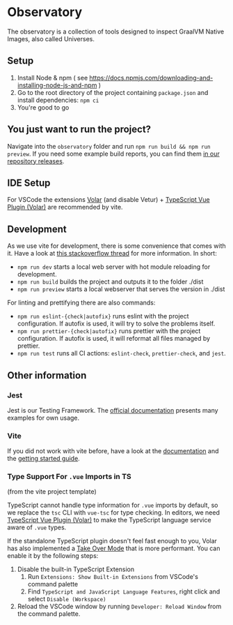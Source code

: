 # Observatory

The observatory is a collection of tools designed to inspect GraalVM Native Images, also called Universes.

## Setup

1. Install Node & npm ( see https://docs.npmjs.com/downloading-and-installing-node-js-and-npm )
2. Go to the root directory of the project containing `package.json` and install dependencies: `npm ci`
3. You're good to go

## You just want to run the project?

Navigate into the `observatory` folder and run `npm run build && npm run preview`.
If you need some example build reports, you can find them [in our repository releases](https://github.com/hpi-swa-lab/MPWS2022RH1/releases/).

## IDE Setup

For VSCode the extensions [Volar](https://marketplace.visualstudio.com/items?itemName=Vue.volar) (and disable Vetur) + [TypeScript Vue Plugin (Volar)](https://marketplace.visualstudio.com/items?itemName=Vue.vscode-typescript-vue-plugin) are recommended by vite.

## Development

As we use vite for development, there is some convenience that comes with it. Have a look at [this stackoverflow thread](https://stackoverflow.com/questions/71703933/what-is-the-difference-between-vite-and-vite-preview) for more information. In short:

-   `npm run dev` starts a local web server with hot module reloading for development.
-   `npm run build` builds the project and outputs it to the folder ./dist
-   `npm run preview` starts a local webserver that serves the version in ./dist

For linting and prettifying there are also commands:

-   `npm run eslint-{check|autofix}` runs eslint with the project configuration. If autofix is used, it will try to solve the problems itself.
-   `npm run prettier-{check|autofix}` runs prettier with the project configuration. If autofix is used, it will reformat all files managed by prettier.
-   `npm run test` runs all CI actions: `eslint-check`, `prettier-check`, and `jest`.

## Other information

### Jest

Jest is our Testing Framework. The [official documentation](https://jestjs.io/docs/getting-started) presents many examples for own usage.

### Vite

If you did not work with vite before, have a look at the [documentation](https://vitejs.dev/) and the [getting started guide](https://vitejs.dev/guide/).

### Type Support For `.vue` Imports in TS

(from the vite project template)

TypeScript cannot handle type information for `.vue` imports by default, so we replace the `tsc` CLI with `vue-tsc` for type checking. In editors, we need [TypeScript Vue Plugin (Volar)](https://marketplace.visualstudio.com/items?itemName=Vue.vscode-typescript-vue-plugin) to make the TypeScript language service aware of `.vue` types.

If the standalone TypeScript plugin doesn't feel fast enough to you, Volar has also implemented a [Take Over Mode](https://github.com/johnsoncodehk/volar/discussions/471#discussioncomment-1361669) that is more performant. You can enable it by the following steps:

1. Disable the built-in TypeScript Extension
    1. Run `Extensions: Show Built-in Extensions` from VSCode's command palette
    2. Find `TypeScript and JavaScript Language Features`, right click and select `Disable (Workspace)`
2. Reload the VSCode window by running `Developer: Reload Window` from the command palette.
